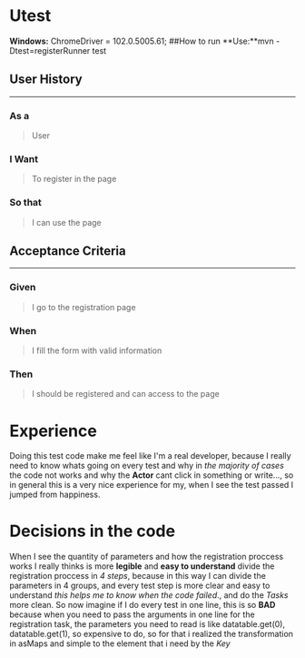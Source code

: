 # Utest
**Windows:** ChromeDriver = 102.0.5005.61;
##How to run
**Use:**mvn -Dtest=registerRunner test 

## User History
------------
### As a
> User
### I Want
> To register in the page
### So that
> I can use the page
## Acceptance Criteria
-------------
### Given
> I go to the registration page
### When
> I fill the form with valid information
### Then
> I should be registered and can access to the page

# Experience
Doing this test code make me feel like I'm a real developer, because I really need to know whats going on every test and why in _the majority of cases_ the code not works and why the **Actor** cant click in something or write..., so in general this is a very nice experience for my, when I see the test passed I jumped from happiness.

# Decisions in the code
When I see the quantity of parameters and how the registration proccess works I really thinks is more **legible** and **easy to understand** divide the registration proccess in _4 steps_, because in this way I can divide the parameters in 4 groups, and every test step is more clear and easy to understand _this helps me to know when the code failed_., and do the _Tasks_ more clean. So now imagine if I do every test in one line, this is so **BAD** because when you need to pass the arguments in one line for the registration task, the parameters you need to read is like datatable.get(0), datatable.get(1), so expensive to do, so for that i realized the transformation in asMaps and simple to the element that i need by the _Key_